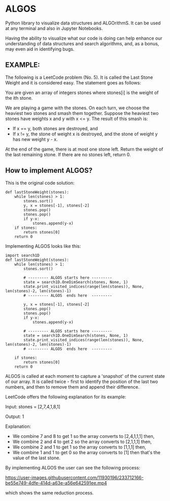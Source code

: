 # ALGOS
Python library to visualize data structures and ALGOrithmS. It can be used at any terminal and also in Jupyter Notebooks.

Having the ability to visualize what our code is doing can help enhance our understanding of data structures and search algorithms, 
and, as a bonus, may even aid in identifying bugs.

## EXAMPLE: 
The following is a LeetCode problem (No. 5). It is called the Last Stone Weight and it is considered easy. 
The statement goes as follows:

You are given an array of integers stones where stones[i] is the weight of the ith stone.

We are playing a game with the stones. On each turn, we choose the heaviest two stones and smash them together. 
Suppose the heaviest two stones have weights x and y with x <= y. The result of this smash is:
- If x == y, both stones are destroyed, and
- If x != y, the stone of weight x is destroyed, and the stone of weight y has new weight y - x.

At the end of the game, there is at most one stone left.
Return the weight of the last remaining stone. If there are no stones left, return 0.

## How to implement ALGOS?

This is the original code solution:

    def lastStoneWeight(stones):
        while len(stones) > 1:
            stones.sort()
            y, x = stones[-1], stones[-2]
            stones.pop()
            stones.pop()
            if y-x:
                stones.append(y-x)
        if stones: 
            return stones[0]
        return 0

Implementing ALGOS looks like this:

    import search1D
    def lastStoneWeight(stones):
        while len(stones) > 1:
            stones.sort()

            # --------- ALGOS starts here ---------
            state = search1D.OneDimSearch(stones, None, 1)
            state.print_visited_indices(range(len(stones)), None, len(stones)-2, len(stones)-1)
            # --------- ALGOS  ends here  ---------

            y, x = stones[-1], stones[-2]
            stones.pop()
            stones.pop()
            if y-x:
                stones.append(y-x)

            # --------- ALGOS starts here ---------
            state = search1D.OneDimSearch(stones, None, 1)
            state.print_visited_indices(range(len(stones)), None, len(stones)-2, len(stones)-1)
            # --------- ALGOS  ends here  ---------

        if stones: 
            return stones[0]
        return 0

ALGOS is called at each moment to capture a 'snapshot' of the current state of our array. 
It is called twice - first to identify the position of the last two numbers, and then to 
remove them and append their difference.

LeetCode offers the following explanation for its example:

 Input: stones = [2,7,4,1,8,1]

 Output: 1

 Explanation: 
- We combine 7 and 8 to get 1 so the array converts to [2,4,1,1,1] then,
- We combine 2 and 4 to get 2 so the array converts to [2,1,1,1] then,
- We combine 2 and 1 to get 1 so the array converts to [1,1,1] then,
- We combine 1 and 1 to get 0 so the array converts to [1] then that's the value of the last stone.

By implementing ALGOS the user can see the following process:

https://user-images.githubusercontent.com/11930196/233712166-be55e749-4dfe-414d-a63e-a56e642591ee.mp4

which shows the same reduction process.

